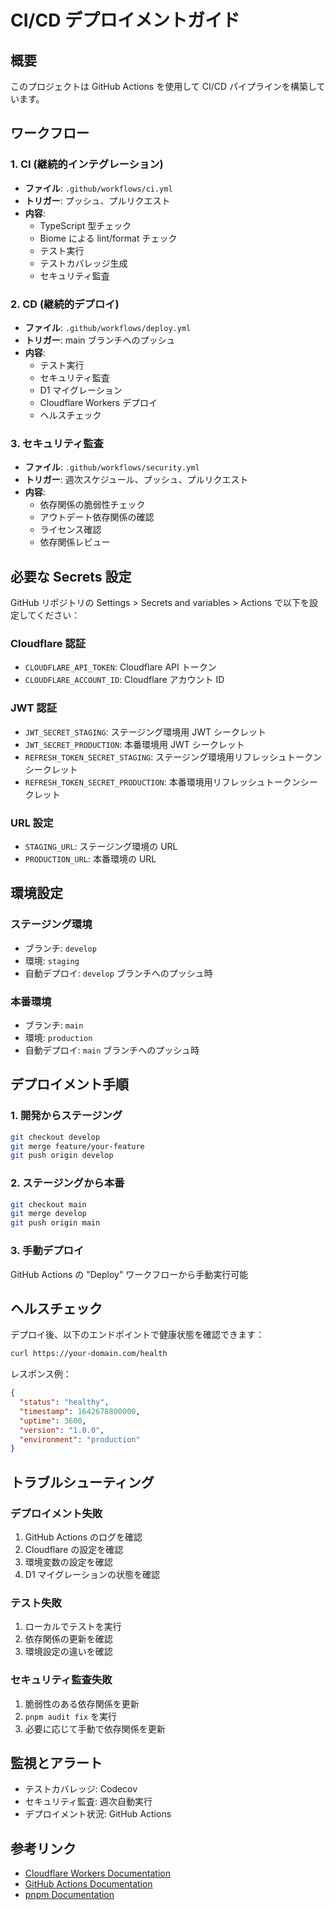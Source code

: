 # CI/CD デプロイメントガイド

## 概要

このプロジェクトは GitHub Actions を使用して CI/CD パイプラインを構築しています。

## ワークフロー

### 1. CI (継続的インテグレーション)
- **ファイル**: `.github/workflows/ci.yml`
- **トリガー**: プッシュ、プルリクエスト
- **内容**:
  - TypeScript 型チェック
  - Biome による lint/format チェック
  - テスト実行
  - テストカバレッジ生成
  - セキュリティ監査

### 2. CD (継続的デプロイ)
- **ファイル**: `.github/workflows/deploy.yml`
- **トリガー**: main ブランチへのプッシュ
- **内容**:
  - テスト実行
  - セキュリティ監査
  - D1 マイグレーション
  - Cloudflare Workers デプロイ
  - ヘルスチェック

### 3. セキュリティ監査
- **ファイル**: `.github/workflows/security.yml`
- **トリガー**: 週次スケジュール、プッシュ、プルリクエスト
- **内容**:
  - 依存関係の脆弱性チェック
  - アウトデート依存関係の確認
  - ライセンス確認
  - 依存関係レビュー

## 必要な Secrets 設定

GitHub リポジトリの Settings > Secrets and variables > Actions で以下を設定してください：

### Cloudflare 認証
- `CLOUDFLARE_API_TOKEN`: Cloudflare API トークン
- `CLOUDFLARE_ACCOUNT_ID`: Cloudflare アカウント ID

### JWT 認証
- `JWT_SECRET_STAGING`: ステージング環境用 JWT シークレット
- `JWT_SECRET_PRODUCTION`: 本番環境用 JWT シークレット
- `REFRESH_TOKEN_SECRET_STAGING`: ステージング環境用リフレッシュトークンシークレット
- `REFRESH_TOKEN_SECRET_PRODUCTION`: 本番環境用リフレッシュトークンシークレット

### URL 設定
- `STAGING_URL`: ステージング環境の URL
- `PRODUCTION_URL`: 本番環境の URL

## 環境設定

### ステージング環境
- ブランチ: `develop`
- 環境: `staging`
- 自動デプロイ: `develop` ブランチへのプッシュ時

### 本番環境
- ブランチ: `main`
- 環境: `production`
- 自動デプロイ: `main` ブランチへのプッシュ時

## デプロイメント手順

### 1. 開発からステージング
```bash
git checkout develop
git merge feature/your-feature
git push origin develop
```

### 2. ステージングから本番
```bash
git checkout main
git merge develop
git push origin main
```

### 3. 手動デプロイ
GitHub Actions の "Deploy" ワークフローから手動実行可能

## ヘルスチェック

デプロイ後、以下のエンドポイントで健康状態を確認できます：

```bash
curl https://your-domain.com/health
```

レスポンス例：
```json
{
  "status": "healthy",
  "timestamp": 1642678800000,
  "uptime": 3600,
  "version": "1.0.0",
  "environment": "production"
}
```

## トラブルシューティング

### デプロイメント失敗
1. GitHub Actions のログを確認
2. Cloudflare の設定を確認
3. 環境変数の設定を確認
4. D1 マイグレーションの状態を確認

### テスト失敗
1. ローカルでテストを実行
2. 依存関係の更新を確認
3. 環境設定の違いを確認

### セキュリティ監査失敗
1. 脆弱性のある依存関係を更新
2. `pnpm audit fix` を実行
3. 必要に応じて手動で依存関係を更新

## 監視とアラート

- テストカバレッジ: Codecov
- セキュリティ監査: 週次自動実行
- デプロイメント状況: GitHub Actions

## 参考リンク

- [Cloudflare Workers Documentation](https://developers.cloudflare.com/workers/)
- [GitHub Actions Documentation](https://docs.github.com/en/actions)
- [pnpm Documentation](https://pnpm.io/)